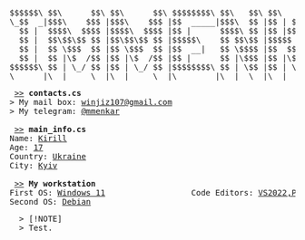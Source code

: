 <pre>

$$$$$$\ $$\      $$\ $$\      $$\ $$$$$$$$\ $$\   $$\ $$\   $$\  $$$$$$\  $$$$$$$\  
\_$$  _|$$$\    $$$ |$$$\    $$$ |$$  _____|$$$\  $$ |$$ | $$  |$$  __$$\ $$  __$$\ 
  $$ |  $$$$\  $$$$ |$$$$\  $$$$ |$$ |      $$$$\ $$ |$$ |$$  / $$ /  $$ |$$ |  $$ |
  $$ |  $$\$$\$$ $$ |$$\$$\$$ $$ |$$$$$\    $$ $$\$$ |$$$$$  /  $$$$$$$$ |$$$$$$$  |
  $$ |  $$ \$$$  $$ |$$ \$$$  $$ |$$  __|   $$ \$$$$ |$$  $$<   $$  __$$ |$$  __$$< 
  $$ |  $$ |\$  /$$ |$$ |\$  /$$ |$$ |      $$ |\$$$ |$$ |\$$\  $$ |  $$ |$$ |  $$ |
$$$$$$\ $$ | \_/ $$ |$$ | \_/ $$ |$$$$$$$$\ $$ | \$$ |$$ | \$$\ $$ |  $$ |$$ |  $$ |
\______|\__|     \__|\__|     \__|\________|\__|  \__|\__|  \__|\__|  \__|\__|  \__|
</pre>

<pre>
 <a href="">>></a> <strong>contacts.cs</strong>
> My mail box: <a href="">winjiz107@gmail.com</a>
> My telegram: <a href="">@mmenkar</a>
 
 <a href="">>></a> <strong>main_info.cs</strong>
Name: <a href="">Kirill</a>
Age: <a href="">17</a>
Country: <a href="">Ukraine</a>
City: <a href="">Kyiv</a>

 <a href="">>></a> <strong>My workstation</strong>
First OS: <a href="">Windows 11</a>                  Code Editors: <a href="">VS2022,PyCharm,DevC++,CLion</a>
Second OS: <a href="">Debian</a>            
</pre>
<pre>
  > [!NOTE]
  > Test.
</pre>
